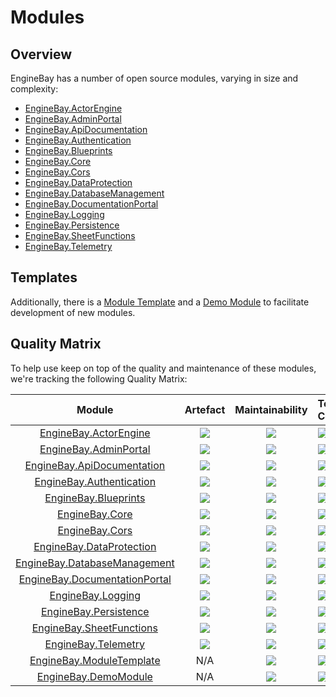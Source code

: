 # Modules

## Overview

EngineBay has a number of open source modules, varying in size and complexity:

- [EngineBay.ActorEngine](./actor-engine.md)
- [EngineBay.AdminPortal](./admin-portal.md)
- [EngineBay.ApiDocumentation](./api-documentation.md)
- [EngineBay.Authentication](./authentication.md)
- [EngineBay.Blueprints](./blueprints.md)
- [EngineBay.Core](./core.md)
- [EngineBay.Cors](./cors.md)
- [EngineBay.DataProtection](./data-protection.md)
- [EngineBay.DatabaseManagement](./database-management.md)
- [EngineBay.DocumentationPortal](./documentation-portal.md)
- [EngineBay.Logging](./logging.md)
- [EngineBay.Persistence](./persistence.md)
- [EngineBay.SheetFunctions](./sheet-functions.md)
- [EngineBay.Telemetry](./telemetary.md)

## Templates

Additionally, there is a [Module Template](https://github.com/engine-bay/module-template) and a [Demo Module](https://github.com/engine-bay/demo-module) to facilitate development of new modules.

## Quality Matrix

To help use keep on top of the quality and maintenance of these modules, we're tracking the following Quality Matrix:

|                           Module                           |                                 Artefact                                 |                                     Maintainability                                      | Test Coverage                                                                          |
| :--------------------------------------------------------: | :----------------------------------------------------------------------: | :--------------------------------------------------------------------------------------: | :------------------------------------------------------------------------------------- |
|         [EngineBay.ActorEngine](./actor-engine.md)         |   <img src="https://badge.fury.io/nu/EngineBay.DataProtection.svg" />    | <img src="https://api.codeclimate.com/v1/badges/b4b63f8d7190dcd409ff/maintainability" /> | <img src="https://api.codeclimate.com/v1/badges/b4b63f8d7190dcd409ff/test_coverage" /> |
|         [EngineBay.AdminPortal](./admin-portal.md)         |     <img src="https://badge.fury.io/nu/EngineBay.AdminPortal.svg" />     | <img src="https://api.codeclimate.com/v1/badges/0563b316e56750027bac/maintainability" /> | <img src="https://api.codeclimate.com/v1/badges/0563b316e56750027bac/test_coverage" /> |
|    [EngineBay.ApiDocumentation](./api-documentation.md)    |  <img src="https://badge.fury.io/nu/EngineBay.ApiDocumentation.svg" />   | <img src="https://api.codeclimate.com/v1/badges/dccbdbe67bcc4a640ba8/maintainability" /> | <img src="https://api.codeclimate.com/v1/badges/dccbdbe67bcc4a640ba8/test_coverage" /> |
|      [EngineBay.Authentication](./authentication.md)       |   <img src="https://badge.fury.io/nu/EngineBay.Authentication.svg" />    | <img src="https://api.codeclimate.com/v1/badges/02ff0e1d109a5b09710f/maintainability" /> | <img src="https://api.codeclimate.com/v1/badges/02ff0e1d109a5b09710f/test_coverage" /> |
|          [EngineBay.Blueprints](./blueprints.md)           |     <img src="https://badge.fury.io/nu/EngineBay.Blueprints.svg" />      | <img src="https://api.codeclimate.com/v1/badges/1e184d007ecb265af53c/maintainability" /> | <img src="https://api.codeclimate.com/v1/badges/1e184d007ecb265af53c/test_coverage" /> |
|                [EngineBay.Core](./core.md)                 |        <img src="https://badge.fury.io/nu/EngineBay.Core.svg" />         | <img src="https://api.codeclimate.com/v1/badges/df6af8a10863f4f0ba37/maintainability" /> | <img src="https://api.codeclimate.com/v1/badges/df6af8a10863f4f0ba37/test_coverage" /> |
|                [EngineBay.Cors](./cors.md)                 |        <img src="https://badge.fury.io/nu/EngineBay.Cors.svg" />         | <img src="https://api.codeclimate.com/v1/badges/388eab8c1c2bd922c521/maintainability" /> | <img src="https://api.codeclimate.com/v1/badges/388eab8c1c2bd922c521/test_coverage" /> |
|      [EngineBay.DataProtection](./data-protection.md)      |   <img src="https://badge.fury.io/nu/EngineBay.DataProtection.svg" />    | <img src="https://api.codeclimate.com/v1/badges/0a557d3b4b3c577472d5/maintainability" /> | <img src="https://api.codeclimate.com/v1/badges/0a557d3b4b3c577472d5/test_coverage" /> |
|  [EngineBay.DatabaseManagement](./database-management.md)  | <img src="https://badge.fury.io/nu/EngineBay.DatabaseManagement.svg" />  | <img src="https://api.codeclimate.com/v1/badges/85a53bc708749828c6ce/maintainability" /> | <img src="https://api.codeclimate.com/v1/badges/85a53bc708749828c6ce/test_coverage" /> |
| [EngineBay.DocumentationPortal](./documentation-portal.md) | <img src="https://badge.fury.io/nu/EngineBay.DocumentationPortal.svg" /> | <img src="https://api.codeclimate.com/v1/badges/1b17960d6d125f22eff5/maintainability" /> | <img src="https://api.codeclimate.com/v1/badges/1b17960d6d125f22eff5/test_coverage" /> |
|             [EngineBay.Logging](./logging.md)              |       <img src="https://badge.fury.io/nu/EngineBay.Logging.svg" />       | <img src="https://api.codeclimate.com/v1/badges/b546e073e91e11e2acfc/maintainability" /> | <img src="https://api.codeclimate.com/v1/badges/b546e073e91e11e2acfc/test_coverage" /> |
|         [EngineBay.Persistence](./persistence.md)          |     <img src="https://badge.fury.io/nu/EngineBay.Persistence.svg" />     | <img src="https://api.codeclimate.com/v1/badges/1b29f03933f09b46893e/maintainability" /> | <img src="https://api.codeclimate.com/v1/badges/1b29f03933f09b46893e/test_coverage" /> |
|      [EngineBay.SheetFunctions](./sheet-functions.md)      |   <img src="https://badge.fury.io/nu/EngineBay.SheetFunctions.svg" />    | <img src="https://api.codeclimate.com/v1/badges/212ea4e658d910a635c5/maintainability" /> | <img src="https://api.codeclimate.com/v1/badges/212ea4e658d910a635c5/test_coverage" /> |
|           [EngineBay.Telemetry](./telemetary.md)           |      <img src="https://badge.fury.io/nu/EngineBay.Telemetry.svg" />      | <img src="https://api.codeclimate.com/v1/badges/3c3fbae6f050680fd3aa/maintainability" /> | <img src="https://api.codeclimate.com/v1/badges/3c3fbae6f050680fd3aa/test_coverage" /> |
|      [EngineBay.ModuleTemplate](./module-template.md)      |                                   N/A                                    | <img src="https://api.codeclimate.com/v1/badges/4795913e1f4729f0531e/maintainability" /> | <img src="https://api.codeclimate.com/v1/badges/4795913e1f4729f0531e/test_coverage" /> |
|          [EngineBay.DemoModule](./demo-module.md)          |                                   N/A                                    | <img src="https://api.codeclimate.com/v1/badges/3e8124c22d91f38d37bf/maintainability" /> | <img src="https://api.codeclimate.com/v1/badges/3e8124c22d91f38d37bf/test_coverage" /> |
